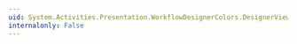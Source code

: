```yaml
---
uid: System.Activities.Presentation.WorkflowDesignerColors.DesignerViewShellBarCaptionColorKey
internalonly: False
---
```

